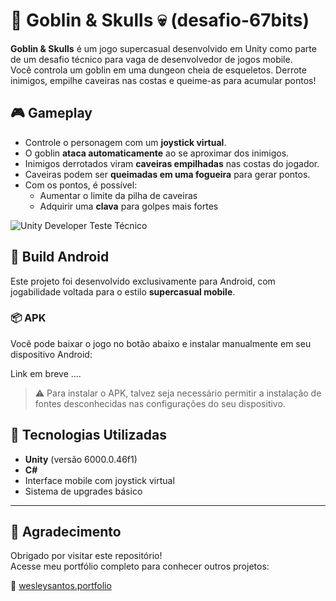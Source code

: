 # 🧟 Goblin & Skulls 💀 (desafio-67bits)

**Goblin & Skulls** é um jogo supercasual desenvolvido em Unity como parte de um desafio técnico para vaga de desenvolvedor de jogos mobile.  
Você controla um goblin em uma dungeon cheia de esqueletos. Derrote inimigos, empilhe caveiras nas costas e queime-as para acumular pontos!

## 🎮 Gameplay

- Controle o personagem com um **joystick virtual**.
- O goblin **ataca automaticamente** ao se aproximar dos inimigos.
- Inimigos derrotados viram **caveiras empilhadas** nas costas do jogador.
- Caveiras podem ser **queimadas em uma fogueira** para gerar pontos.
- Com os pontos, é possível:
  - Aumentar o limite da pilha de caveiras
  - Adquirir uma **clava** para golpes mais fortes
    
![Unity Developer Teste Técnico](https://github.com/user-attachments/assets/112c73b3-8fbc-40f4-90c2-51b2ba6b093a)

## 📱 Build Android

Este projeto foi desenvolvido exclusivamente para Android, com jogabilidade voltada para o estilo **supercasual mobile**.

### 📦 APK

Você pode baixar o jogo no botão abaixo e instalar manualmente em seu dispositivo Android:

Link em breve ....

> ⚠️ Para instalar o APK, talvez seja necessário permitir a instalação de fontes desconhecidas nas configurações do seu dispositivo.

## 🧠 Tecnologias Utilizadas

- **Unity** (versão 6000.0.46f1)
- **C#**
- Interface mobile com joystick virtual
- Sistema de upgrades básico

---

## 🙏 Agradecimento

Obrigado por visitar este repositório!  
Acesse meu portfólio completo para conhecer outros projetos:

🔗 [wesleysantos.portfolio](https://wesley-santos-dev-portfolio.netlify.app/)
